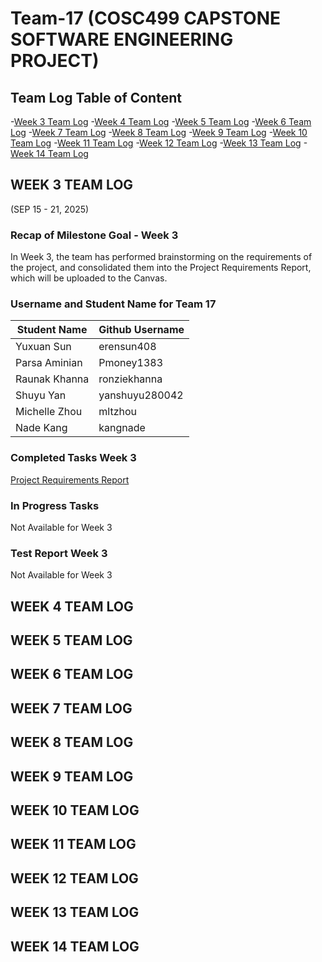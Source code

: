 # Team-17 (COSC499 CAPSTONE SOFTWARE ENGINEERING PROJECT)

## Team Log Table of Content

-[Week 3 Team Log](#week-3-team-log)
-[Week 4 Team Log](#week-4-team-log)
-[Week 5 Team Log](#week-5-team-log)
-[Week 6 Team Log](#week-6-team-log)
-[Week 7 Team Log](#week-7-team-log)
-[Week 8 Team Log](#week-8-team-log)
-[Week 9 Team Log](#week-9-team-log)
-[Week 10 Team Log](#week-10-team-log)
-[Week 11 Team Log](#week-11-team-log)
-[Week 12 Team Log](#week-12-team-log)
-[Week 13 Team Log](#week-13-team-log)
-[Week 14 Team Log](#week-14-team-log)

## WEEK 3 TEAM LOG
(SEP 15 - 21, 2025)

### Recap of Milestone Goal - Week 3

In Week 3, the team has performed brainstorming on the requirements of the project, and consolidated them into the Project Requirements Report, which will be uploaded to the Canvas.

### Username and Student Name for Team 17

| Student Name | Github Username |
| ------------ | --------------- |
| Yuxuan Sun | erensun408 |
| Parsa Aminian | Pmoney1383 |
| Raunak Khanna | ronziekhanna |
| Shuyu Yan | yanshuyu280042 |
| Michelle Zhou | mltzhou |
| Nade Kang | kangnade |

### Completed Tasks Week 3

[Project Requirements Report](https://docs.google.com/document/d/1ZpG3Qs_pn9l6rbohNV1cGoopClzvmiS5qVH1lqKooFY/edit?tab=t.0)

### In Progress Tasks

Not Available for Week 3

### Test Report Week 3

Not Available for Week 3


## WEEK 4 TEAM LOG

## WEEK 5 TEAM LOG

## WEEK 6 TEAM LOG

## WEEK 7 TEAM LOG

## WEEK 8 TEAM LOG

## WEEK 9 TEAM LOG

## WEEK 10 TEAM LOG

## WEEK 11 TEAM LOG

## WEEK 12 TEAM LOG

## WEEK 13 TEAM LOG

## WEEK 14 TEAM LOG
